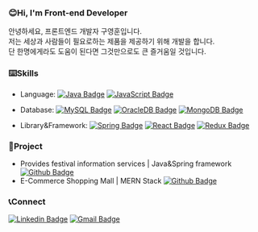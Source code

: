 ### 😊Hi, I'm Front-end Developer

안녕하세요, 프론트엔드 개발자 구영훈입니다.  
저는 세상과 사람들이 필요로하는 제품을 제공하기 위해 개발을 합니다.  
단 한명에게라도 도움이 된다면 그것만으로도 큰 즐거움일 것입니다.

### ⌨️Skills

- Language: [![Java Badge](http://img.shields.io/badge/-Java-blue?style=flat-square&logo=java&link=https://www.java.com/ko/)](https://www.java.com/ko/)
[![JavaScript Badge](http://img.shields.io/badge/-JavaScript-faf4c0?style=flat-square&logo=javascript&link=https://developer.mozilla.org/ko/docs/Web/JavaScript)](https://developer.mozilla.org/ko/docs/Web/JavaScript)
  
- Database: [![MySQL Badge](http://img.shields.io/badge/-MySQL-4479a1?style=flat-square&logo=mysql&link=https://www.mysql.com/)](https://www.mysql.com/)
[![OracleDB Badge](http://img.shields.io/badge/-OracleDB-f80000?style=flat-square&logo=oracle&link=https://www.oracle.com/index.html)](https://www.oracle.com/index.html)
[![MongoDB Badge](http://img.shields.io/badge/mongoDB-47a248?style=flat-square&logo=mongodb&link=https://www.mongodb.com/)](https://www.mongodb.com/)
  
- Library&Framework: [![Spring Badge](http://img.shields.io/badge/-OracleDB-cef279?style=flat-square&logo=spring&link=https://spring.io/)](https://spring.io/)
[![React Badge](http://img.shields.io/badge/-React-c4fdff?style=flat-square&logo=react&link=https://ko.reactjs.org/)](https://ko.reactjs.org/)
[![Redux Badge](http://img.shields.io/badge/-Redux-764abc?style=flat-square&logo=redux&link=https://ko.redux.js.org/introduction/getting-started/)](https://ko.redux.js.org/introduction/getting-started/)  

### 📝Project
- Provides festival information services | Java&Spring framework [![Github Badge](http://img.shields.io/badge/-Github-black??style=flat&logo=github&link=https://github.com/0hoon9/local-festival-web-page)](https://github.com/0hoon9/local-festival-web-page)
- E-Commerce Shopping Mall | MERN Stack [![Github Badge](http://img.shields.io/badge/-Github-black?style=flat&logo=github&link=https://github.com/0hoon9/MERN-shop)](https://github.com/0hoon9/MERN-shop)

### 📞Connect
[![Linkedin Badge](https://img.shields.io/badge/-LinkedIn-blue?style=flat-square&logo=Linkedin&logoColor=white&link=https://www.linkedin.com/in/yeonghoon-koo-111b6220a/)](https://www.linkedin.com/in/yeonghoon-koo-111b6220a/) 
[![Gmail Badge](https://img.shields.io/badge/-SendMail-d14836?style=flat-square&logo=Gmail&logoColor=white&link=mailto:0hoon9@gmail.com)](mailto:0hoon9@gmail.com)
